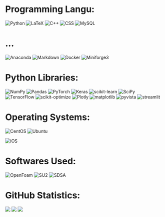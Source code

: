 # Programming Langu:
![Python](https://img.shields.io/badge/python-3670A0?style=flat&logo=python&logoColor=ffdd54)
![LaTeX](https://img.shields.io/badge/latex-%23008080.svg?style=flat&logo=latex&logoColor=white) 
![C++](https://img.shields.io/badge/C%2B%2B-00599C?style=flat&logo=c%2B%2B&logoColor=white)
![CSS](https://img.shields.io/badge/Tailwind_CSS-06B6D4?style=flat&logo=tailwind-css&logoColor=white)
![MySQL](https://img.shields.io/badge/mysql-%2300f.svg?style=flat&logo=mysql&logoColor=white)

# ...
![Anaconda](https://img.shields.io/badge/Anaconda-%2344A833.svg?style=flat&logo=anaconda&logoColor=white)
![Markdown](https://img.shields.io/badge/markdown-%23000000.svg?style=flat&logo=markdown&logoColor=white)
![Docker](https://img.shields.io/badge/docker-%230db7ed.svg?style=flat&logo=docker&logoColor=white)
![Miniforge3](https://img.shields.io/badge/Miniforge3-00758F?style=for-the-badge&logo=Miniforge3&logoColor=white)

# Python Libraries:
![NumPy](https://img.shields.io/badge/numpy-%23013243.svg?style=flat&logo=numpy&logoColor=white)
![Pandas](https://img.shields.io/badge/pandas-%23150458.svg?style=flat&logo=pandas&logoColor=white)
![PyTorch](https://img.shields.io/badge/PyTorch-%23EE4C2C.svg?style=flat&logo=PyTorch&logoColor=white)
![Keras](https://img.shields.io/badge/Keras-%23D00000.svg?style=flat&logo=Keras&logoColor=white)
![scikit-learn](https://img.shields.io/badge/scikit--learn-%23F7931E.svg?style=flat&logo=scikit-learn&logoColor=white)
![SciPy](https://img.shields.io/badge/SciPy-%230C55A5.svg?style=flat&logo=scipy&logoColor=%white)
![TensorFlow](https://img.shields.io/badge/TensorFlow-%23FF6F00.svg?style=flat&logo=TensorFlow&logoColor=white) 
![scikit-optimize](https://img.shields.io/badge/scikit--optimize-F7931E?style=flat&logo=scikit-learn&logoColor=white)
![Plotly](https://img.shields.io/badge/Plotly-%233F4F75.svg?style=flat&logo=plotly&logoColor=white)
![matplotlib](https://img.shields.io/badge/Matplotlib-4C082E?style=flat&logo=matplotlib&logoColor=white)
![pyvista](https://img.shields.io/badge/PyVista-007D66?style=flat&logo=pyvista&logoColor=white)
![streamlit](https://img.shields.io/badge/Streamlit-FF4B4B?style=flat&logo=streamlit&logoColor=white)

# Operating Systems:
![CentOS](https://img.shields.io/badge/Cent%20OS-262577?style=flat&logo=CentOS&logoColor=white)
![Ubuntu](https://img.shields.io/badge/Ubuntu-E95420?style=flat&logo=ubuntu&logoColor=white)

![iOS](https://img.shields.io/badge/iOS-000000?style=flat&logo=ios&logoColor=white)


# Softwares Used:
![OpenFoam](https://img.shields.io/badge/OpenFoam-00758F?style=for-the-badge&logo=OpenFoam&logoColor=white)
![SU2](https://img.shields.io/badge/SU2-00758F?style=for-the-badge&logo=SU2&logoColor=white)
![SDSA](https://img.shields.io/badge/SDSA-00758F?style=for-the-badge&logo=SDSA&logoColor=white)

# GitHub Statistics:
![](https://github-readme-stats.vercel.app/api?username=leondeligny&theme=dark&hide_border=false&include_all_commits=false&count_private=true)
![](https://github-readme-streak-stats.herokuapp.com/?user=leondeligny&theme=dark&hide_border=false)
![](https://github-readme-stats.vercel.app/api/top-langs/?username=leondeligny&theme=dark&hide_border=false&include_all_commits=false&count_private=true&layout=compact)
